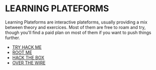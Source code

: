 # LEARNING PLATEFORMS

Learning Plateforms are interactive plateforms, usually providing a mix between theory and exercices.
Most of them are free to roam and try, though you'll find a paid plan on most of them if you want to push things further.

- [TRY HACK ME](https://tryhackme.com/)
- [ROOT ME](https://www.root-me.org/)
- [HACK THE BOX](https://www.hackthebox.com/)
- [OVER THE WIRE](https://overthewire.org/wargames/)
